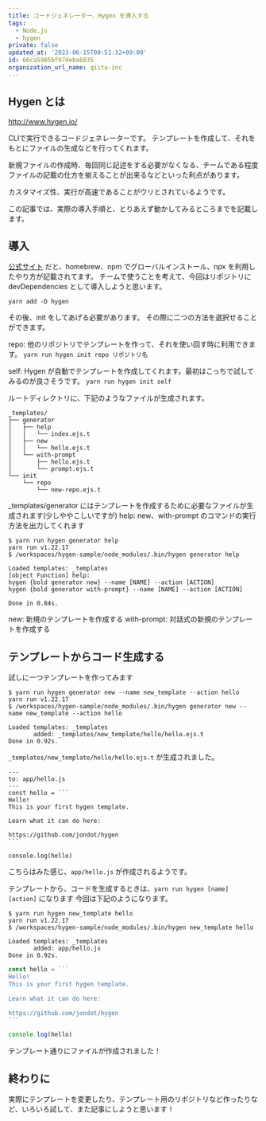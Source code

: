 ```yaml
---
title: コードジェネレーター、Hygen を導入する
tags:
  - Node.js
  - hygen
private: false
updated_at: '2023-06-15T00:51:32+09:00'
id: 66ca5985bf974eba6835
organization_url_name: qiita-inc
---
```

## Hygen とは

http://www.hygen.io/

CLIで実行できるコードジェネレーターです。
テンプレートを作成して、それをもとにファイルの生成などを行ってくれます。

新規ファイルの作成時、毎回同じ記述をする必要がなくなる、チームである程度ファイルの記載の仕方を揃えることが出来るなどといった利点があります。

カスタマイズ性、実行が高速であることがウリとされているようです。

この記事では、実際の導入手順と、とりあえず動かしてみるところまでを記載します。

## 導入

[公式サイト](https://www.hygen.io/docs/quick-start/) だと、homebrew、npm でグローバルインストール、npx を利用したやり方が記載されてます。
チームで使うことを考えて、今回はリポジトリにdevDependencies として導入しようと思います。

`yarn add -D hygen`

その後、init をしてあげる必要があります。
その際に二つの方法を選択せることができます。

repo: 他のリポジトリでテンプレートを作って、それを使い回す時に利用できます。
`yarn run hygen init repo リポジトリ名`

self: Hygen が自動でテンプレートを作成してくれます。最初はこっちで試してみるのが良さそうです。
`yarn run hygen init self`

ルートディレクトリに、下記のようなファイルが生成されます。

```
_templates/
├── generator
│   ├── help
│   │   └── index.ejs.t
│   ├── new
│   │   └── hello.ejs.t
│   └── with-prompt
│       ├── hello.ejs.t
│       └── prompt.ejs.t
└── init
    └── repo
        └── new-repo.ejs.t
```

_templates/generator にはテンプレートを作成するために必要なファイルが生成されます(少しややこしいですが)
help: new、with-prompt のコマンドの実行方法を出力してくれます

```
$ yarn run hygen generator help
yarn run v1.22.17
$ /workspaces/hygen-sample/node_modules/.bin/hygen generator help

Loaded templates: _templates
[object Function] help:
hygen {bold generator new} --name [NAME] --action [ACTION]
hygen {bold generator with-prompt} --name [NAME] --action [ACTION]

Done in 0.84s.
```

new: 新規のテンプレートを作成する
with-prompt: 対話式の新規のテンプレートを作成する

## テンプレートからコード生成する

試しに一つテンプレートを作ってみます

```
$ yarn run hygen generator new --name new_template --action hello
yarn run v1.22.17
$ /workspaces/hygen-sample/node_modules/.bin/hygen generator new --name new_template --action hello

Loaded templates: _templates
       added: _templates/new_template/hello/hello.ejs.t
Done in 0.92s.
```

`_templates/new_template/hello/hello.ejs.t` が生成されました。

````_templates/new_template/hello/hello.ejs.t
---
to: app/hello.js
---
const hello = ```
Hello!
This is your first hygen template.

Learn what it can do here:

https://github.com/jondot/hygen
```

console.log(hello)

````

こちらはみた感じ、`app/hello.js` が作成されるようです。

テンプレートから、コードを生成するときは、`yarn run hygen [name] [action]` になります
今回は下記のようになります。

```
$ yarn run hygen new_template hello
yarn run v1.22.17
$ /workspaces/hygen-sample/node_modules/.bin/hygen new_template hello

Loaded templates: _templates
       added: app/hello.js
Done in 0.92s.
```

````js:app/hello.js
const hello = ```
Hello!
This is your first hygen template.

Learn what it can do here:

https://github.com/jondot/hygen
```

console.log(hello)
````

テンプレート通りにファイルが作成されました！

## 終わりに

実際にテンプレートを変更したり、テンプレート用のリポジトリなど作ったりなど、いろいろ試して、また記事にしようと思います！
